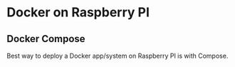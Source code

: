 # Docker on Raspberry PI

## Docker Compose

Best way to deploy a Docker app/system on Raspberry PI is with Compose.